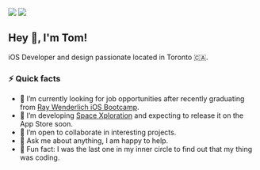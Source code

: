 <!-- HEADER -->
[![](https://img.shields.io/badge/LinkedIn-%230077B5.svg?&style=flat&logo=linkedin&logoColor=white)][LinkedIn]
[![](https://img.shields.io/badge/Twitter-%231DA1F2.svg?&style=flat&logo=twitter&logoColor=white)][Twitter]




<!-- BODY -->
## Hey 👋, I'm Tom!
iOS Developer and design passionate located in Toronto 🇨🇦.


### ⚡️ Quick facts
- 🔭 I’m currently looking for job opportunities after recently graduating from [Ray Wenderlich iOS Bootcamp][RWiOSBootcamp]. 
- 🌱 I’m developing [Space Xploration][SpaceXploration] and expecting to release it on the App Store soon.  
- 👯 I’m open to collaborate in interesting projects.  
- 💬 Ask me about anything, I am happy to help.  
- 🤪 Fun fact: I was the last one in my inner circle to find out that my thing was coding.  




<!-- FOOTER -->
<!-- Temporary links -->
[RWiOSBootcamp]: https://www.raywenderlich.com/10408731-rw-bootcamp
[SpaceXploration]: https://github.com/BEstelrich/RWiOSBootcamp/blob/master/Week%2012/Readme.md


<!-- Permanent links -->
[Dev]: https://dev.to/bestelrich
[Medium]: https://medium.com/@BEstelrich
[Website]: https://www.thebitsfactory.com
[LinkedIn]: https://www.linkedin.com/in/BEstelrich
[Twitter]: https://twitter.com/BEstelrich